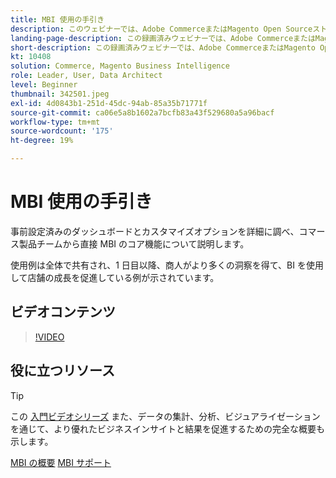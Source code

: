 ```yaml
---
title: MBI 使用の手引き
description: このウェビナーでは、Adobe CommerceまたはMagento Open Sourceストア向け MBI のコア機能について学習します。
landing-page-description: この録画済みウェビナーでは、Adobe CommerceまたはMagento Open Sourceストア向け MBI の主な機能について学習できます。
short-description: この録画済みウェビナーでは、Adobe CommerceまたはMagento Open Sourceストア向け MBI の主な機能について学習できます。
kt: 10408
solution: Commerce, Magento Business Intelligence
role: Leader, User, Data Architect
level: Beginner
thumbnail: 342501.jpeg
exl-id: 4d0843b1-251d-45dc-94ab-85a35b71771f
source-git-commit: ca06e5a8b1602a7bcfb83a43f529680a5a96bacf
workflow-type: tm+mt
source-wordcount: '175'
ht-degree: 19%

---
```


# MBI 使用の手引き

事前設定済みのダッシュボードとカスタマイズオプションを詳細に調べ、コマース製品チームから直接 MBI のコア機能について説明します。

使用例は全体で共有され、1 日目以降、商人がより多くの洞察を得て、BI を使用して店舗の成長を促進している例が示されています。

## ビデオコンテンツ

>[!VIDEO](https://video.tv.adobe.com/v/342501?quality=12&learn=on)

## 役に立つリソース

>[!TIP]
>
>この [入門ビデオシリーズ](https://experienceleague.adobe.com/docs/commerce-learn/tutorials/mbi/introduction/1-overview.html) また、データの集計、分析、ビジュアライゼーションを通じて、より優れたビジネスインサイトと結果を促進するための完全な概要も示します。

[MBI の概要](https://experienceleague.adobe.com/docs/commerce-business-intelligence/mbi/getting-started.html)
[MBI サポート](https://experienceleague.adobe.com/docs/commerce-knowledge-base/kb/troubleshooting/miscellaneous/mbi-service-policies.html)
